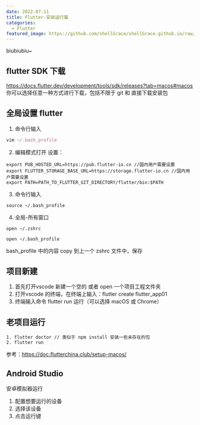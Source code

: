 ```yaml
---
date: 2022-07-11
title: Flutter-安装运行篇
categories:
  - Flutter
featured_image: https://github.com/shellGrace/shellGrace.github.io/raw/main/images/flutter.png
---
```

biubiubiu~
## flutter SDK 下载
https://docs.flutter.dev/development/tools/sdk/releases?tab=macos#macos
你可以选择任意一种方式进行下载，包括不限于 git 和 直接下载安装包

## 全局设置 flutter
1. 命令行输入
```javascript
vim ~/.bash_profile
```

2. 编辑模式打开 设置：
```
export PUB_HOSTED_URL=https://pub.flutter-io.cn //国内用户需要设置
export FLUTTER_STORAGE_BASE_URL=https://storage.flutter-io.cn //国内用户需要设置
export PATH=PATH_TO_FLUTTER_GIT_DIRECTORY/flutter/bin:$PATH
```
3. 命令行输入
```tsx
source ~/.bash_profile
```
4. 全局-所有窗口
```tsx
open ~/.zshrc
```
```tsx
open ~/.bash_profile
```
bash_profile 中的内容 copy 到上一个 zshrc 文件中，保存

## 项目新建
1. 首先打开vscode 新建一个空的 或者 open 一个项目工程文件夹
2. 打开vscode 的终端，在终端上输入：flutter create flutter_app01
3. 终端输入命令 flutter run 运行（可以选择 macOS 或 Chrome）

## 老项目运行
```tsx
1. flutter doctor // 类似于 npm install 安装一些未存在的包
2. flutter run
```

参考：https://doc.flutterchina.club/setup-macos/

## Android Studio
安卓模拟器运行
1. 配置想要运行的设备
2. 选择该设备
3. 点击运行键

